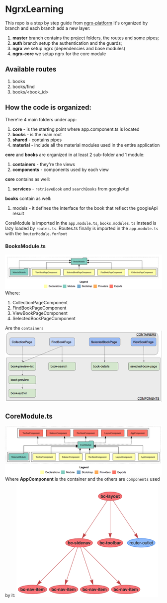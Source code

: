 # NgrxLearning
This repo is a step by step guide from [ngrx-platform](https://github.com/ngrx/platform/tree/master/example-app)
It's organized by branch and each branch add a new layer:
1. **master** branch contains the project folders, the routes and some pipes;
2. **auth** branch setup the authentication and the guards;
3. **ngrx** we setup ngrx (dependencies and base modules)
4. **ngrx-core** we setup ngrx for the core module

## Available routes
1. books
2. books/find
3. books/<book_id>

## How the code is organized:
There're 4 main folders under app:
1. **core** - is the starting point where app.component.ts is located
2. **books** - is the main root
3. **shared** - contains pipes
4. **material** - include all the material modules used in the entire application

**core** and **books** are organized in at least 2 sub-folder and 1 module:
1. **containers** - they're the views
2. **components** - components used by each view

**core** contains as well:
1. **services** - `retrieveBook` and `searchBooks` from googleApi

**books** contain as well:
1. models - it defines the interface for the book that reflect the googleApi result

CoreModule is imported in the `app.module.ts`, `books.modules.ts` instead is lazy loaded by `routes.ts`. Routes.ts finally is imported in the `app.module.ts` with the `RouterModule.forRoot`

### BooksModule.ts
![Alt text](./doc/BooksModule.png?raw=true)
Where:
1. CollectionPageComponent
2. FindBookPageComponent
3. ViewBookPageComponent
4. SelectedBookPageComponent

Are the `containers`
![Alt text](./doc/BooksStructure.png?raw=true)

## CoreModule.ts
![Alt text](./doc/CoreModule.png?raw=true)
Where **AppComponent** is the container and the others are `components` used by it:
![Alt text](./doc/AppComponent.png?raw=true)
